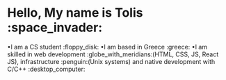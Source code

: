 <h1>Hello, My name is Tolis :space_invader:</h1>
•I am a CS student :floppy_disk:
•I am based in Greece :greece:
•I am skilled in web development :globe_with_meridians:(HTML, CSS, JS, React JS), infrastructure :penguin:(Unix systems) and native development with C/C++ :desktop_computer: 
